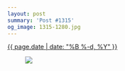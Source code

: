 ```yaml
---
layout: post
summary: 'Post #1315'
og_image: 1315-1280.jpg
---
```


<div class="post">
 <time>
  <a href="/1315">
   {{ page.date | date: "%B %-d, %Y" }}
  </a>
 </time>
 <a href="/1315">
  <figure data-taken="3/14/2021">
   <img sizes="(min-width: 700px) 50vw, calc(100vw - 2rem)" src="{{ site.assets_url }}/1315-640.jpg" srcset="{{ site.assets_url }}/1315-320.jpg 320w, {{ site.assets_url }}/1315-640.jpg 640w, {{ site.assets_url }}/1315-960.jpg 960w, {{ site.assets_url }}/1315-1280.jpg 1280w"/>
  </figure>
 </a>
</div>
